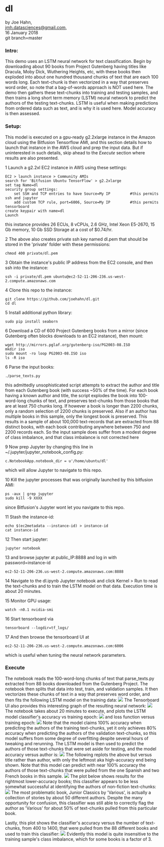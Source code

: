 # dl

by Joe Hahn,<br />
jmh.datasciences@gmail.com,<br />
16 January 2018<br />
git branch=master


### Intro:

This demo uses an LSTM neural network for text classification. Begin by downloading about
90 books from Project Gutenberg having titles like Dracula, Moby Dick, Wuthering Heights,
etc, with these books then exploded into about one hundred thousand chunks of text
that are each 100 words long. Each text-chunk is then vectorized in a way that preserves
word order, so note that a bag-of-words approach is NOT used here.
The demo then gathers these text-chunks into training and
testing samples, and then trains a long short term memory (LSTM) neural
network to predict the authors of the testing text-chunks. LSTM is useful
when making predictions from ordered data such as text, and is why it is used here.
Model accuracy is then assessed.

### Setup:

This model is executed on a gpu-ready g2.2xlarge instance in the Amazon cloud using the Bitfusion
Tensorflow AMI, and this section details how to launch that instance in the AWS cloud and
prep the input data. But if uninterested in such details, skip
ahead to the _Execute_ section where results are also presented.

1 Launch a g2.2xl EC2 instance in AWS using these settings:

    EC2 > launch instance > Community AMIs
    search for 'Bitfusion Ubuntu TensorFlow' > g2.2xlarge
    set tag Name=dl
    security group settings:
        set SSH and TCP entries to have Source=My IP         #this permits ssh and jupyter
        add custom TCP rule, port=6006, Source=My IP         #this permits tensorboard
    create keypair with name=dl
    Launch

this instance provides 26 ECUs, 8 vCPUs, 2.6 GHz, Intel Xeon E5-2670, 15 Gb memory, 
10 Gb SSD Storage at a cost of $0.74/hr.

2 The above also creates private ssh key named dl.pem that should be stored in the 'private'
folder with these permissions:

    chmod 400 private/dl.pem

3 Obtain the instance's public IP address from the EC2 console, and then ssh into the instance:

    ssh -i private/dl.pem ubuntu@ec2-52-11-206-236.us-west-2.compute.amazonaws.com

4 Clone this repo to the instance:

    git clone https://github.com/joehahn/dl.git
    cd dl

5 Install additional python library:

    sudo pip install seaborn

6 Download a CD of 600 Project Gutenberg books from a mirror (since Gutenberg
often blocks downloads to an EC2 instance), then mount:

    wget http://mirrors.pglaf.org/gutenberg-iso/PG2003-08.ISO
    mkdir iso
    sudo mount -ro loop PG2003-08.ISO iso
    ls -R iso

6 Parse the input books:

    ./parse_texts.py

this admittedly unsophisticated script attempts to extract the author and title from each
Gutenberg book (with success ~50% of the time). For each book having a known author and
title, the script explodes the book into 100-word-long chunks of text, and preserves
text-chunks from those books that are at least 750 chunks long. If however a book is longer
than 2200 chunks, only a random selection of 2200 chunks is preserved. Also if an author
has multiple books in this sample, only the longest book is preserved. This results in a
sample of about 100,000 text-records that are extracted from 88 distinct books, with
each book contributing anywhere between 750 and 2200 records each. So the input sample
does suffer from a modest degree of class imbalance, and that class imbalance is not
corrected here

9 Now prep Jupyter by changing this line in ~/.jupyter/jupyter_notebook_config.py:

    c.NotebookApp.notebook_dir = u'/home/ubuntu/dl'

which will allow Jupyter to navigate to this repo.

10 Kill the jupyter processes that was originally launched by this bitfusion AMI:

    ps -aux | grep jupyter
    sudo kill -9 XXXX

since Bitfusion's Jupyter wont let you navigate to this repo.

11 Stash the instance-id:

    echo $(ec2metadata --instance-id) > instance-id
    cat instance-id

12 Then start jupyter:

    jupyter notebook

13 and browse jupyter at public_IP:8888 and log in with password=instance-id

    ec2-52-11-206-236.us-west-2.compute.amazonaws.com:8888


14 Navigate to the dl.ipynb Jupyter notebook and click Kernel > Run to
read the text-chunks and to train the LSTM model on that data. Execution time
is about 20 minutes.

15 Monitor GPU usage:

    watch -n0.1 nvidia-smi

16 Start tensorboard via

    tensorboard --logdir=tf_logs/

17 And then browse the tensorboard UI at

    ec2-52-11-206-236.us-west-2.compute.amazonaws.com:6006

which is useful when tuning the neural network parameters.


### Execute

The notebook reads the 100-word-long chunks of text that parse_texts.py extracted
from 88 books downloaded from the Gutenberg Project. The notebook then splits
that data into test, train, and validation samples. It then vectorizes these chunks of
text in a way that preserves word order, and then fits the following
LSTM model on the training data:
![](figs/model.png)
The Tensorboard UI also provides this interesting graph of the resulting neural network:
![](figs/tensorboard.png)
The notebook takes about 20 minutes to execute, and plots the LSTM model classifier's
accuracy vs training epoch:
![](figs/accuracy.png)
and loss function versus training epoch:
![](figs/loss.png)
Note that the model claims 100% accuracy when predicting the authors of the
training text-chunks, yet it only achieves 80% accuracy when predicting the authors
of the validation text-chunks, so this model suffers from some degree of
overfitting despite several hours of tweaking and rerunning.
The LSTM model is then used to predict the authors of those text-chunks that were
set aside for testing, and the model accuracy versus author is:
![](figs/accuracy_vs_author.png)
The following replots the above but versus title rather than author, with only
the leftmost aka high-accuracy end being shown.
Note that this model can predict with near 100% accuracy the authors of those text-chunks 
that were pulled from the one Spanish and two French books in this sample.
![](figs/accuracy_vs_title-high.png)
The plot below shows results for the rightmost lower-accuracy books; this classifier
appears to be less somewhat successful at identifying the authors of non-fiction text-chunks:
![](figs/accuracy_vs_title-low.png)
The most problematic book, Junior Classics by 'Various', is actually a collection of stories by
about 50 different authors. Despite the many opportunity for confusion, this classifier
was still able to correctly flag the author as 'Various' for about 50% of text-chunks pulled
from this particular book. 

Lastly, this plot shows the classifier's accuracy versus the number of text-chunks, from 400
to 1400, that were pulled from the 88 different books and used to train this classifier:
![](figs/accuracy_vs_Nchunks.png)
Evidently this model is quite insensitive to the training sample's class imbalance, which for
some books is a factor of 3.
